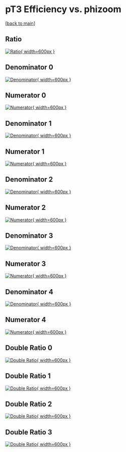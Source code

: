 # pT3 Efficiency vs. phizoom

[[back to main](./)]



## Ratio

[![Ratio](../mtv/var/pT3_xtr_211_-1_eff_phizoom.png){ width=600px }](../mtv/var/pT3_xtr_211_-1_eff_phizoom.pdf)

## Denominator 0

[![Denominator](../mtv/den/pT3_xtr_211_-1_eff_phizoom_den0.png){ width=600px }](../mtv/den/pT3_xtr_211_-1_eff_phizoom_den0.pdf)

## Numerator 0

[![Numerator](../mtv/num/pT3_xtr_211_-1_eff_phizoom_num0.png){ width=600px }](../mtv/num/pT3_xtr_211_-1_eff_phizoom_num0.pdf)

## Denominator 1

[![Denominator](../mtv/den/pT3_xtr_211_-1_eff_phizoom_den1.png){ width=600px }](../mtv/den/pT3_xtr_211_-1_eff_phizoom_den1.pdf)

## Numerator 1

[![Numerator](../mtv/num/pT3_xtr_211_-1_eff_phizoom_num1.png){ width=600px }](../mtv/num/pT3_xtr_211_-1_eff_phizoom_num1.pdf)

## Denominator 2

[![Denominator](../mtv/den/pT3_xtr_211_-1_eff_phizoom_den2.png){ width=600px }](../mtv/den/pT3_xtr_211_-1_eff_phizoom_den2.pdf)

## Numerator 2

[![Numerator](../mtv/num/pT3_xtr_211_-1_eff_phizoom_num2.png){ width=600px }](../mtv/num/pT3_xtr_211_-1_eff_phizoom_num2.pdf)

## Denominator 3

[![Denominator](../mtv/den/pT3_xtr_211_-1_eff_phizoom_den3.png){ width=600px }](../mtv/den/pT3_xtr_211_-1_eff_phizoom_den3.pdf)

## Numerator 3

[![Numerator](../mtv/num/pT3_xtr_211_-1_eff_phizoom_num3.png){ width=600px }](../mtv/num/pT3_xtr_211_-1_eff_phizoom_num3.pdf)

## Denominator 4

[![Denominator](../mtv/den/pT3_xtr_211_-1_eff_phizoom_den4.png){ width=600px }](../mtv/den/pT3_xtr_211_-1_eff_phizoom_den4.pdf)

## Numerator 4

[![Numerator](../mtv/num/pT3_xtr_211_-1_eff_phizoom_num4.png){ width=600px }](../mtv/num/pT3_xtr_211_-1_eff_phizoom_num4.pdf)

## Double Ratio 0

[![Double Ratio](../mtv/ratio/pT3_xtr_211_-1_eff_phizoom_ratio0.png){ width=600px }](../mtv/ratio/pT3_xtr_211_-1_eff_phizoom_ratio0.pdf)

## Double Ratio 1

[![Double Ratio](../mtv/ratio/pT3_xtr_211_-1_eff_phizoom_ratio1.png){ width=600px }](../mtv/ratio/pT3_xtr_211_-1_eff_phizoom_ratio1.pdf)

## Double Ratio 2

[![Double Ratio](../mtv/ratio/pT3_xtr_211_-1_eff_phizoom_ratio2.png){ width=600px }](../mtv/ratio/pT3_xtr_211_-1_eff_phizoom_ratio2.pdf)

## Double Ratio 3

[![Double Ratio](../mtv/ratio/pT3_xtr_211_-1_eff_phizoom_ratio3.png){ width=600px }](../mtv/ratio/pT3_xtr_211_-1_eff_phizoom_ratio3.pdf)

